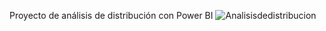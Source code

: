 Proyecto de análisis de distribución con Power BI
![Analisisdedistribucion](https://github.com/user-attachments/assets/3a849357-e602-4872-a9f0-c415eb186576)
